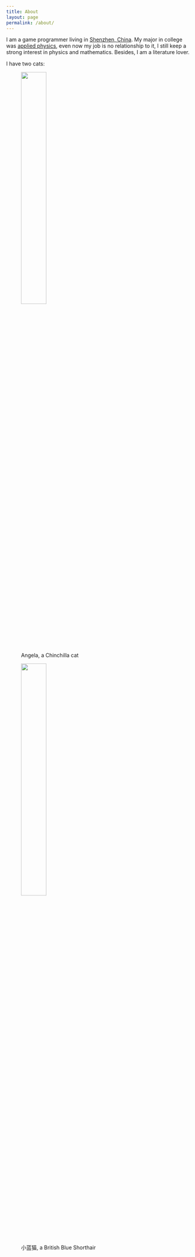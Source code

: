 ```yaml
---
title: About
layout: page
permalink: /about/
---
```


I am a game programmer living in [Shenzhen, China](https://goo.gl/maps/CDDVAPbu8baSga4cA). My major in college was [applied physics](https://en.wikipedia.org/wiki/Applied_physics), even now my job is no relationship to it, I still keep a strong interest in physics and mathematics. Besides, I am a literature lover.

I have two cats:

<figure class="align-center">
  <img src="{{ "/assets/image/angela.jpg" | absolute_url }}" width="40%"/>
  <figcaption>Angela, a Chinchilla cat</figcaption>
</figure>

<figure class="align-center">
  <img src="{{ "/assets/image/little-blue.jpg" | absolute_url }}" width="40%"/>
  <figcaption>小蓝猫, a British Blue Shorthair</figcaption>
</figure>